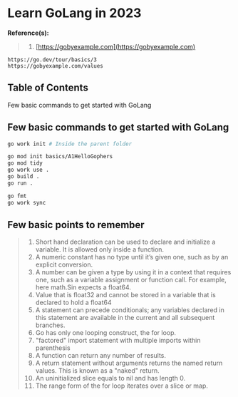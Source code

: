 # Learn GoLang in 2023

**Reference(s):**

> 1. [https://gobyexample.com](https://gobyexample.com)

```text
https://go.dev/tour/basics/3
https://gobyexample.com/values
```

## Table of Contents

Few basic commands to get started with GoLang

## Few basic commands to get started with GoLang

```bash
go work init # Inside the parent folder

go mod init basics/A1HelloGophers
go mod tidy
go work use .
go build .
go run .

go fmt
go work sync
```

## Few basic points to remember

> 1. Short hand declaration can be used to declare and initialize a variable. It is allowed only inside a function.
> 1. A numeric constant has no type until it’s given one, such as by an explicit conversion.
> 1. A number can be given a type by using it in a context that requires one, such as a variable assignment or function call. For example, here math.Sin expects a float64.
> 1. Value that is float32 and cannot be stored in a variable that is declared to hold a float64
> 1. A statement can precede conditionals; any variables declared in this statement are available in the current and all subsequent branches.
> 1. Go has only one looping construct, the for loop.
> 1. "factored" import statement with multiple imports within parenthesis
> 1. A function can return any number of results.
> 1. A return statement without arguments returns the named return values. This is known as a "naked" return.
> 1. An uninitialized slice equals to nil and has length 0.
> 1. The range form of the for loop iterates over a slice or map.
